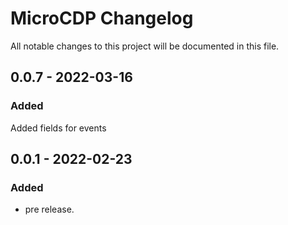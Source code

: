 # MicroCDP Changelog

All notable changes to this project will be documented in this file.


## 0.0.7 - 2022-03-16
### Added
Added fields for events

## 0.0.1 - 2022-02-23
### Added
- pre release. 
